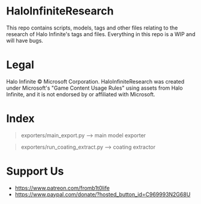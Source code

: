 # HaloInfiniteResearch

This repo contains scripts, models, tags and other files relating to the research of Halo Infinite's tags and files. Everything in this repo is a WIP and will have bugs.
# Legal

Halo Infinite © Microsoft Corporation. HaloInfiniteResearch was created under Microsoft's "Game Content Usage Rules" using assets from Halo Infinite, and it is not endorsed by or affiliated with Microsoft.

# Index

> exporters/main_export.py --> main model exporter

> exporters/run_coating_extract.py --> coating extractor

# Support Us

- https://www.patreon.com/fromb1t0life
- https://www.paypal.com/donate/?hosted_button_id=C969993N2G68U
